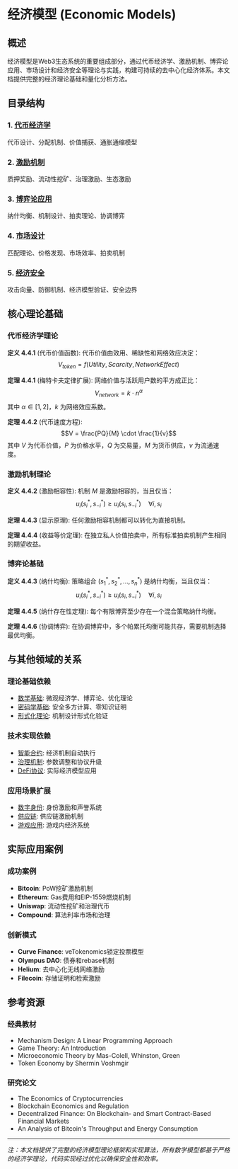 # 经济模型 (Economic Models)

## 概述

经济模型是Web3生态系统的重要组成部分，通过代币经济学、激励机制、博弈论应用、市场设计和经济安全等理论与实践，构建可持续的去中心化经济体系。本文档提供完整的经济理论基础和量化分析方法。

## 目录结构

### 1. [代币经济学](01_Tokenomics.md)

代币设计、分配机制、价值捕获、通胀通缩模型

### 2. [激励机制](02_Incentive_Mechanisms.md)

质押奖励、流动性挖矿、治理激励、生态激励

### 3. [博弈论应用](03_Game_Theory_Applications.md)

纳什均衡、机制设计、拍卖理论、协调博弈

### 4. [市场设计](04_Market_Design.md)

匹配理论、价格发现、市场效率、拍卖机制

### 5. [经济安全](05_Economic_Security.md)

攻击向量、防御机制、经济模型验证、安全边界

## 核心理论基础

### 代币经济学理论

**定义 4.4.1** (代币价值函数):
代币价值由效用、稀缺性和网络效应决定：
$$V_{token} = f(Utility, Scarcity, NetworkEffect)$$

**定理 4.4.1** (梅特卡夫定律扩展):
网络价值与活跃用户数的平方成正比：
$$V_{network} = k \cdot n^{\alpha}$$
其中 $\alpha \in [1, 2]$，$k$ 为网络效应系数。

**定理 4.4.2** (代币速度方程):
$$V = \frac{PQ}{M} \cdot \frac{1}{v}$$
其中 $V$ 为代币价值，$P$ 为价格水平，$Q$ 为交易量，$M$ 为货币供应，$v$ 为流通速度。

### 激励机制理论

**定义 4.4.2** (激励相容性):
机制 $M$ 是激励相容的，当且仅当：
$$u_i(s_i^*, s_{-i}^*) \geq u_i(s_i, s_{-i}^*) \quad \forall i, s_i$$

**定理 4.4.3** (显示原理):
任何激励相容机制都可以转化为直接机制。

**定理 4.4.4** (收益等价定理):
在独立私人价值拍卖中，所有标准拍卖机制产生相同的期望收益。

### 博弈论基础

**定义 4.4.3** (纳什均衡):
策略组合 $(s_1^*, s_2^*, ..., s_n^*)$ 是纳什均衡，当且仅当：
$$u_i(s_i^*, s_{-i}^*) \geq u_i(s_i, s_{-i}^*) \quad \forall i, s_i$$

**定理 4.4.5** (纳什存在性定理):
每个有限博弈至少存在一个混合策略纳什均衡。

**定理 4.4.6** (协调博弈):
在协调博弈中，多个帕累托均衡可能共存，需要机制选择最优均衡。

## 与其他领域的关系

### 理论基础依赖

- [数学基础](../../01_Theoretical_Foundations/01_Mathematical_Foundations/): 微观经济学、博弈论、优化理论
- [密码学基础](../../01_Theoretical_Foundations/02_Cryptographic_Foundations/): 安全多方计算、零知识证明
- [形式化理论](../../01_Theoretical_Foundations/03_Formal_Theory/): 机制设计形式化验证

### 技术实现依赖

- [智能合约](../../02_Core_Technologies/02_Smart_Contracts/): 经济机制自动执行
- [治理机制](../03_Governance_Compliance/): 参数调整和协议升级
- [DeFi协议](../01_DeFi/): 实际经济模型应用

### 应用场景扩展

- [数字身份](../02_Digital_Identity/): 身份激励和声誉系统
- [供应链](../05_Industry_Applications/01_Supply_Chain_Management/): 供应链激励机制
- [游戏应用](../05_Industry_Applications/03_Gaming_Entertainment/): 游戏内经济系统

## 实际应用案例

### 成功案例

- **Bitcoin**: PoW挖矿激励机制
- **Ethereum**: Gas费用和EIP-1559燃烧机制
- **Uniswap**: 流动性挖矿和治理代币
- **Compound**: 算法利率市场和治理

### 创新模式

- **Curve Finance**: veTokenomics锁定投票模型
- **Olympus DAO**: 债券和rebase机制
- **Helium**: 去中心化无线网络激励
- **Filecoin**: 存储证明和检索激励

## 参考资源

### 经典教材

- Mechanism Design: A Linear Programming Approach
- Game Theory: An Introduction
- Microeconomic Theory by Mas-Colell, Whinston, Green
- Token Economy by Shermin Voshmgir

### 研究论文

- The Economics of Cryptocurrencies
- Blockchain Economics and Regulation
- Decentralized Finance: On Blockchain- and Smart Contract-Based Financial Markets
- An Analysis of Bitcoin's Throughput and Energy Consumption

---

*注：本文档提供了完整的经济模型理论框架和实现算法，所有数学模型都基于严格的经济学理论，代码实现经过优化以确保安全性和效率。*
